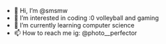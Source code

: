 - 👋 Hi, I’m @smsmw
- 👀 I’m interested in coding :0 volleyball and gaming 
- 🌱 I’m currently learning computer science
- 📫 How to reach me ig: @photo__perfector
